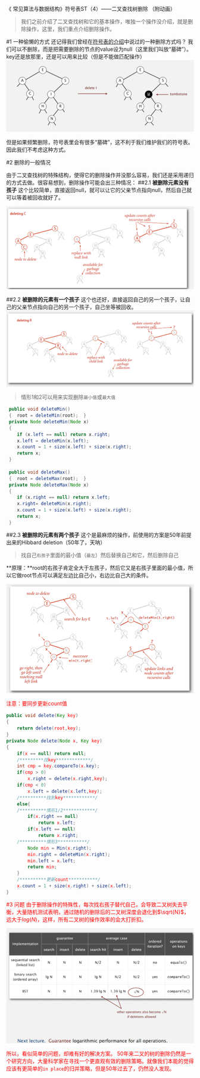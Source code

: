 《 常见算法与数据结构》符号表ST（4）——二叉查找树删除 （附动画） 

>我们之前介绍了二叉查找树和它的基本操作，唯独一个操作没介绍，就是删除操作，这里，我们重点介绍删除操作。


#1 一种偷懒的方式
还记得我们曾经在[符号表的介绍]()中说过的一种删除方式吗？
我们可以不删除，而是把需要删除的节点的value设为null（这里我们叫放“墓碑”）。key还是放那里，还是可以用来比较（但是不能做匹配操作）
![Alt text](./1463224058895.png)

但是如果频繁删除，符号表里会有很多“墓碑”，这不利于我们维护我们的符号表。因此我们不考虑这种方式。

#2 删除的一般情况

由于二叉查找树的特殊结构，使得它的删除操作并没那么容易，我们还是采用递归的方式去做。很容易想到，删除操作可能会出三种情况：
##2.1 **被删除元素没有孩子**
这个比较简单，直接返回null，就可以让它的父亲节点指向null，然后自己就可以等着被回收就好了。

![Alt text](./1463224140786.png)


##2.2 **被删除的元素有一个孩子**
这个也还好，直接返回自己的另一个孩子，让自己的父亲节点指向自己的另一个孩子，自己坐等被回收。
![Alt text](./1463224206129.png)


>情形1和2可以用来实现删除`最小值`或`最大值`
>
```java
 public void deleteMin()
 {  root = deleteMin(root);  }
 private Node deleteMin(Node x)
 {
    if (x.left == null) return x.right;
    x.left = deleteMin(x.left);
    x.count = 1 + size(x.left) + size(x.right);
    return x;
 }
 
 public void deleteMax()
 {  root = deleteMax(root);  }
 private Node deleteMax(Node x)
 {
    if (x.right == null) return x.left;
    x.right= deleteMin(x.right);
    x.count = 1 + size(x.left) + size(x.right);
    return x;
 }
``` 

##2.3 **被删除的元素有两个孩子**
这个是最麻烦的操作，前使用的方案是50年前提出来的Hibbard deletion（50年了，天呐）
>找自己`右孩子`里面的最小值（`最左`）然后替换自己和它，然后删除自己

 **原理：**root的右孩子肯定全大于左孩子，然后它又是右孩子里面的最小值，所以它做root节点可以满足左边比自己小，右边比自己大的条件。
 
![Alt text](./1463224427264.png)


<font color=red>注意：要同步更新count值

```java
public void delete(Key key)
{
	return delete(root,key);
}
private Node delete(Node x, Key key)
{
	if(x == null) return null;
	/*********找key*************/
	int cmp = key.compareTo(x.key);
	if(cmp > 0)
		x.right = delete(x.right,key);
	if(cmp < 0)
		x.left = delete(x.left,key);
	/**********找到key************/
	else{
	/**********情形1/2************/
		if(x.right == null)   
			return x.left;
		if(x.left == null)   
			return x.right;
	/**********情形3***********/
		Node min = Min(x.right);
		min.right = deleteMin(x.right);
		min.left = x.left;
		return min;
	}
	/**********更新count***********/
	x.count = 1 + size(x.right) + size(x.left);  
}
```


#3 问题
由于删除操作的特殊性，每次找右孩子替代自己，会导致二叉树失去平衡，大量随机测试表明，通过随机的删除后的二叉树深度会退化到$\sqrt{N}$，远大于$log(N)$，这样，所有二叉树的操作效率的会大打折扣。



![Alt text](./1459769723622.png)

所以，看似简单的问题，却难有好的解决方案。
50年来二叉的树的删除仍然是一个研究方向，大量科学家在寻找一个更直观有效的删除策略。就像我们本能的觉得应该有更简单的`in place`的归并策略，但是50年过去了，仍然没人发现。

